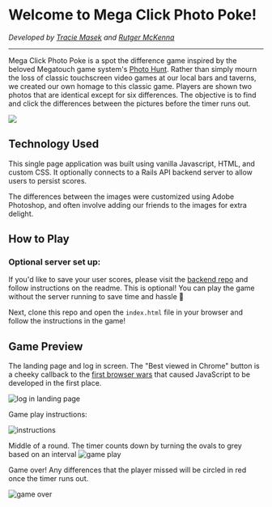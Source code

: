 # Welcome to Mega Click Photo Poke!

_Developed by [Tracie Masek](https://github.com/traciemasek/) and [Rutger McKenna](https://github.com/rutgerjmckenna)_

---

Mega Click Photo Poke is a spot the difference game inspired by the beloved Megatouch game system's [Photo Hunt](https://www.youtube.com/watch?v=gUXffFcd9UU). Rather than simply mourn the loss of classic touchscreen video games at our local bars and taverns, we created our own homage to this classic game. Players are shown two photos that are identical except for six differences. The objective is to find and click the differences between the pictures before the timer runs out.

![](https://live.staticflickr.com/65535/49123588813_36a5811cff_z.jpg)

## Technology Used

This single page application was built using vanilla Javascript, HTML, and custom CSS. It optionally connects to a Rails API backend server to allow users to persist scores.

The differences between the images were customized using Adobe Photoshop, and often involve adding our friends to the images for extra delight.

## How to Play

### Optional server set up: 

If you'd like to save your user scores, please visit the [backend repo](https://github.com/traciemasek/photohunt-api) and follow instructions on the readme. This is optional! You can play the game without the server running to save time and hassle 🤘 

Next, clone this repo and open the `index.html` file in your browser and follow the instructions in the game!

## Game Preview

The landing page and log in screen. The "Best viewed in Chrome" button is a cheeky callback to the [first browser wars](https://medium.com/@traciemasek/a-brief-history-of-the-original-browsers-and-the-first-browser-war-7823fdf756fe) that caused JavaScript to be developed in the first place.

![log in landing page](https://live.staticflickr.com/65535/49123588903_b5442c65a0_z.jpg)

Game play instructions: 

![instructions](https://live.staticflickr.com/65535/49124272557_5699b3591d_z.jpg)

Middle of a round. The timer counts down by turning the ovals to grey based on an interval
![game play](https://live.staticflickr.com/65535/49123588813_36a5811cff_z.jpg) 

Game over! Any differences that the player missed will be circled in red once the timer runs out.

![game over](https://live.staticflickr.com/65535/49124271907_9380a5e9a8_z.jpg)


